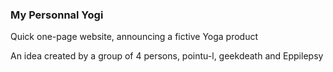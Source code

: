 ### My Personnal Yogi
Quick one-page website, announcing a fictive Yoga product

An idea created by a group of 4 persons, pointu-l, geekdeath and Eppilepsy

